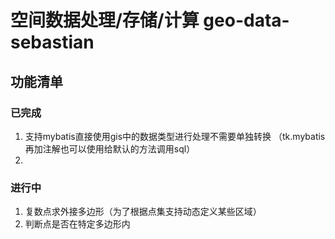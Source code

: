 # 空间数据处理/存储/计算 geo-data-sebastian

## 功能清单
### 已完成
1. 支持mybatis直接使用gis中的数据类型进行处理不需要单独转换
（tk.mybatis再加注解也可以使用给默认的方法调用sql）
2. 
### 进行中
1. 复数点求外接多边形（为了根据点集支持动态定义某些区域）
2. 判断点是否在特定多边形内

